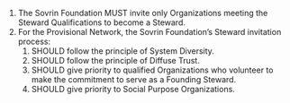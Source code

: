 1. The Sovrin Foundation MUST invite only Organizations meeting the Steward
Qualifications to become a Steward.
2. For the Provisional Network, the Sovrin Foundation’s Steward invitation process:
   1. SHOULD follow the principle of System Diversity.
   1. SHOULD follow the principle of Diffuse Trust.
   1. SHOULD give priority to qualified Organizations who volunteer to make the
commitment to serve as a Founding Steward.
   1. SHOULD give priority to Social Purpose Organizations.